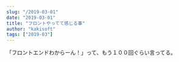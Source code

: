 ```yaml
---
slug: "/2019-03-01"
date: "2019-03-01"
title: "フロントやってて感じる事"
author: "kakisoft"
tags: ["2019-03"]
---
```


「フロントエンドわからーん！」って、もう１００回ぐらい言ってる。  

